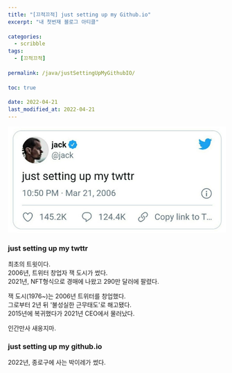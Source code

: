 ```yaml
---
title: "[끄적끄적] just setting up my Github.io"
excerpt: "내 첫번재 블로그 아티클"

categories:
  - scribble
tags:
  - [끄적끄적]

permalink: /java/justSettingUpMyGithubIO/

toc: true

date: 2022-04-21
last_modified_at: 2022-04-21
---
```


![justSettingUpMyGithubIO](/assets/images/posts_img/justSettingUpMyGithubIO.png)

### just setting up my twttr

최초의 트윗이다.<br />
2006년, 트위터 창업자 잭 도시가 썼다.<br />
2021년, NFT형식으로 경매에 나왔고 290만 달러에 팔렸다.<br />

잭 도시(1976~)는 2006년 트위터를 창업했다.<br />
그로부터 2년 뒤 '불성실한 근무태도'로 해고됐다.<br />
2015년에 복귀했다가 2021년 CEO에서 물러났다.<br />

인간만사 새옹지마.<br />

### just setting up my github.io<br />

2022년, 종로구에 사는 박이레가 썼다.
